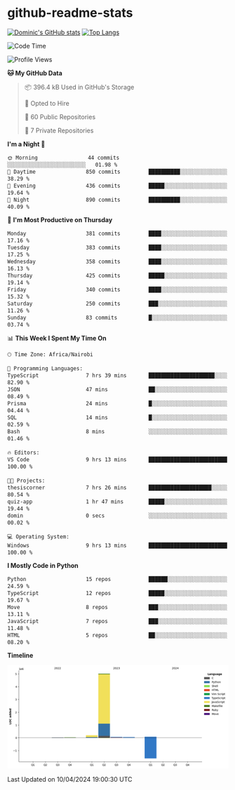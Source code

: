 # github-readme-stats
[![Dominic's GitHub stats](https://github-readme-stats.vercel.app/api?username=Domengo&show_icons=true)](https://github.com/anuraghazra/github-readme-stats)
[![Top Langs](https://github-readme-stats.vercel.app/api/top-langs/?username=Domengo&show_icons=true)](https://github.com/Domengo/github-readme-stats)

<!--START_SECTION:waka-->
![Code Time](http://img.shields.io/badge/Code%20Time-591%20hrs%2024%20mins-blue)

![Profile Views](http://img.shields.io/badge/Profile%20Views-0-blue)

**🐱 My GitHub Data** 

> 📦 396.4 kB Used in GitHub's Storage 
 > 
> 💼 Opted to Hire
 > 
> 📜 60 Public Repositories 
 > 
> 🔑 7 Private Repositories 
 > 
**I'm a Night 🦉** 

```text
🌞 Morning                44 commits          ░░░░░░░░░░░░░░░░░░░░░░░░░   01.98 % 
🌆 Daytime                850 commits         ██████████░░░░░░░░░░░░░░░   38.29 % 
🌃 Evening                436 commits         █████░░░░░░░░░░░░░░░░░░░░   19.64 % 
🌙 Night                  890 commits         ██████████░░░░░░░░░░░░░░░   40.09 % 
```
📅 **I'm Most Productive on Thursday** 

```text
Monday                   381 commits         ████░░░░░░░░░░░░░░░░░░░░░   17.16 % 
Tuesday                  383 commits         ████░░░░░░░░░░░░░░░░░░░░░   17.25 % 
Wednesday                358 commits         ████░░░░░░░░░░░░░░░░░░░░░   16.13 % 
Thursday                 425 commits         █████░░░░░░░░░░░░░░░░░░░░   19.14 % 
Friday                   340 commits         ████░░░░░░░░░░░░░░░░░░░░░   15.32 % 
Saturday                 250 commits         ███░░░░░░░░░░░░░░░░░░░░░░   11.26 % 
Sunday                   83 commits          █░░░░░░░░░░░░░░░░░░░░░░░░   03.74 % 
```


📊 **This Week I Spent My Time On** 

```text
🕑︎ Time Zone: Africa/Nairobi

💬 Programming Languages: 
TypeScript               7 hrs 39 mins       █████████████████████░░░░   82.90 % 
JSON                     47 mins             ██░░░░░░░░░░░░░░░░░░░░░░░   08.49 % 
Prisma                   24 mins             █░░░░░░░░░░░░░░░░░░░░░░░░   04.44 % 
SQL                      14 mins             █░░░░░░░░░░░░░░░░░░░░░░░░   02.59 % 
Bash                     8 mins              ░░░░░░░░░░░░░░░░░░░░░░░░░   01.46 % 

🔥 Editors: 
VS Code                  9 hrs 13 mins       █████████████████████████   100.00 % 

🐱‍💻 Projects: 
thesiscorner             7 hrs 26 mins       ████████████████████░░░░░   80.54 % 
quiz-app                 1 hr 47 mins        █████░░░░░░░░░░░░░░░░░░░░   19.44 % 
domin                    0 secs              ░░░░░░░░░░░░░░░░░░░░░░░░░   00.02 % 

💻 Operating System: 
Windows                  9 hrs 13 mins       █████████████████████████   100.00 % 
```

**I Mostly Code in Python** 

```text
Python                   15 repos            ██████░░░░░░░░░░░░░░░░░░░   24.59 % 
TypeScript               12 repos            █████░░░░░░░░░░░░░░░░░░░░   19.67 % 
Move                     8 repos             ███░░░░░░░░░░░░░░░░░░░░░░   13.11 % 
JavaScript               7 repos             ███░░░░░░░░░░░░░░░░░░░░░░   11.48 % 
HTML                     5 repos             ██░░░░░░░░░░░░░░░░░░░░░░░   08.20 % 
```



**Timeline**

![Lines of Code chart](https://raw.githubusercontent.com/Domengo/Domengo/main/assets/bar_graph.png)


 Last Updated on 10/04/2024 19:00:30 UTC
<!--END_SECTION:waka-->


